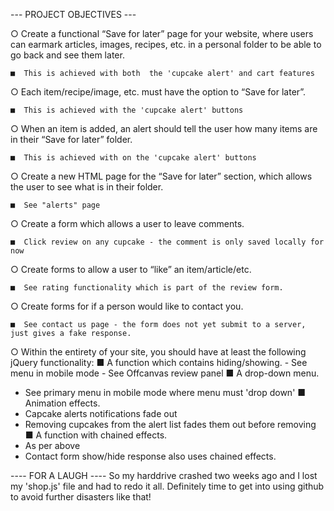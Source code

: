 --- PROJECT OBJECTIVES ---

○ Create a functional “Save for later” page for your website, where users can earmark articles, images, recipes, etc. in a personal folder to be
able to go back and see them later.

    ■  This is achieved with both  the 'cupcake alert' and cart features 

○ Each item/recipe/image, etc. must have the option to “Save for later”.

    ■  This is achieved with the 'cupcake alert' buttons

○ When an item is added, an alert should tell the user how many items
are in their “Save for later” folder.

    ■  This is achieved with on the 'cupcake alert' buttons

○ Create a new HTML page for the “Save for later” section, which allows
the user to see what is in their folder.

    ■  See "alerts" page 

○ Create a form which allows a user to leave comments.

    ■  Click review on any cupcake - the comment is only saved locally for now

○ Create forms to allow a user to “like” an item/article/etc.

    ■  See rating functionality which is part of the review form. 

○ Create forms for if a person would like to contact you.

    ■  See contact us page - the form does not yet submit to a server, just gives a fake response. 

○ Within the entirety of your site, you should have at least the following
jQuery functionality:
■ A function which contains hiding/showing.
    - See menu in mobile mode
    - See Offcanvas review panel
■ A drop-down menu.
  - See primary menu in mobile mode where menu must 'drop down'
■ Animation effects.
 - Capcake alerts notifications fade out 
 - Removing cupcakes from the alert list fades them out before removing
■ A function with chained effects.
 - As per above
 - Contact form show/hide response also uses chained effects.  


---- FOR A LAUGH ----
So my harddrive crashed two weeks ago and I lost my 'shop.js' file and had to redo it all. 
Definitely time to get into using github to avoid further disasters like that! 
